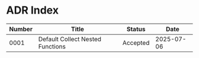 # ADR Index

| Number | Title | Status | Date |
|--------|-------|--------|------|
| 0001 | Default Collect Nested Functions | Accepted | 2025-07-06 |
